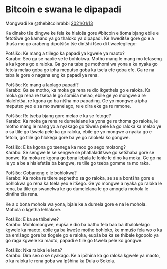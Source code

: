 # Bitcoin e swana le dipapadi

Mongwadi ke @thebitcoinrabbi [2021/01/13](https://twitter.com/thebitcoinrabbi/status/1349445548500262916)

<LanguageDropdown/>

Ka dinako tše dingwe ke fela ke  hlaloša  gore #bitcoin e šoma bjang ebile e fetotšwe go kamano ya 
go thaloko ya dipapadi. Ke hweditše gore go e a thuša mo go arabeng dipotšišo tše dintšhi tšeo di 
tlwaelegilego: 

Potšišo: Ke mang a tlilego ka papadi ya kgwele ya maoto?   
Karabo: Seo ga se naplie se le bohlokwa. Motho mang le mang mo lefaseng a ka kgona go e raloka. Ga go 
na taba ge mothomi wa yona a ka nyaka go fetola melao goba go ipha meputso goba ka tsela efe 
goba efe. Ga re na taba le gore o nagana eng ka papadi ya rena. 

Potšišo:  Ke mang a laolago papadi?  
Karabo: Ga se motho, ka moka ga rena re dio ikgethela go e raloka. Ka moka ga rena re tseba le go šomiša 
melao, ebile ge yo mongwe a re hlalefetša, re kgona go ba ntšha mo papading. Ge yo mongwe a ipha 
meputso yeo e sa mo swanelago, re e dira eke ga re mmone.  

Potšišo: Re tseba bjang gore melao e ka se fetoge?   
Karabo: Ka moka ga rena re dumelelane ka yona ge re thoma go raloka, le motho mang le mang yo a 
nyakago go tšwela pele ka go raloka ka melao ye o sa tlile go tšwela pele ka go raloka, ebile ge yo 
mongwe a nyaka go e fetola, go tlile go hlokega gore ba ye go ralokela ko gongwe.

Potšišo: E ka kgona go tsenega ka moo go sego molaong?  
Karabo: Se sengwe le se sengwe se phatlaladitšwe go setšhaba gore se bonwe. Ka moka re kgona go bona 
lebala le lohle le dino ka moka. Ge go na le yo a be a hlalefetša ba bangwe, re tlile go tseba gomme ra 
mo raka.

Potšišo: Gobaneng e le bohlokwa?  
Karabo: Ka moka re tšere sephetho sa go raloka, se se a bontšha gore e bohlokwa go rena ka tsela yeo e 
itšego. Ge yo mongwe a nyaka go raloka le rena, ba tlile go swanelwa ke go dumelelana le  go 
amogela mohola le dintlha tša rena. 

Ke a o bona mohola wa yona, bjale ke a dumela gore e na le mohola. Mohola o kgetha lehlakore.

Potšišo: E ka se thibelwe?   
Karabo: Mohlomongwe, eupša e dio ba batho fela bao ba ithalokelago kgwele ka maoto, ebile ga ba kweše 
motho bohloko, ke mmušo fela wo o ka ba emišago gore ba tlogele go e raloka, eupša ba ka se 
thibele kgopolo ya go raga kgwele ka maoto, papadi e tlile go tšwela pele ko gongwe.   

Potšišo: Nka raloka le lena?   
Karabo: Dira seo o se nyakago. Ke a ipšhina ka go raloka kgwele ya maoto, o ka raloka le rena goba wa 
Ipšhina ka Dula o Sokola. 